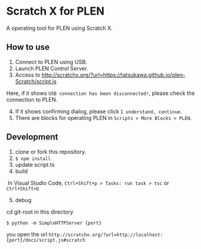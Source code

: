 # Scratch X for PLEN
A operating tool for PLEN using Scratch X.

## How to use

1. Connect to PLEN using USB.
2. Launch PLEN Control Server. 
3. Access to http://scratchx.org/?url=https://tatsukawa.github.io/plen-Scratch/script.js

  Here, if it shows `USB connection has been disconnected!`, please check the connection to PLEN.

4. If it shows confirming dialog, please click `I understand, continue`.
5. There are blocks for operating PLEN in `Scripts > More Blocks > PLEN`.

## Development

1. clone or fork this repository.
2. `$ npm install`
3. update script.ts
4. build 

  In Visual Studio Code, `Ctrl+Shift+p > Tasks: run task > tsc` or `Ctrl+Shift+b`
    
5. debug

  cd git-root in this directory

  ```
  $ python -m SimpleHTTPServer {port}
  ```
  
  you open the url `http://scratchx.org/?url=http://localhost:{port}/docs/script.js#scratch`

